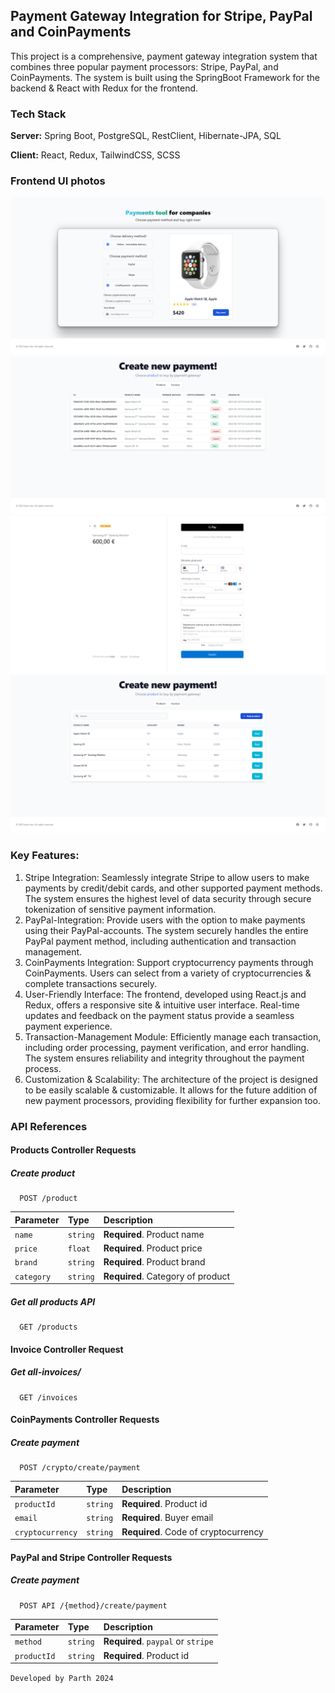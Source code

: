 ## Payment Gateway Integration for Stripe, PayPal and CoinPayments

This project is a comprehensive, payment gateway integration system that combines three popular payment processors: Stripe, PayPal, and CoinPayments. 
The system is built using the SpringBoot Framework for the backend & React with Redux for the frontend.

### Tech Stack

**Server:** Spring Boot, PostgreSQL, RestClient, Hibernate-JPA, SQL

**Client:** React, Redux, TailwindCSS, SCSS

### Frontend UI photos
![front_end_example](./docs/payment.png)
![front_end_example](./docs/invoices.png)
![front_end_example](./docs/stripe.png)
![front_end_example](./docs/products.png)

### Key Features:

1. Stripe Integration: Seamlessly integrate Stripe to allow users to make payments by credit/debit cards, and other supported payment methods. The system ensures the highest level of data security through secure tokenization of sensitive payment information.
2. PayPal-Integration: Provide users with the option to make payments using their PayPal-accounts. The system securely handles the entire PayPal payment method, including authentication and transaction management.
3. CoinPayments Integration: Support cryptocurrency payments through CoinPayments. Users can select from a variety of cryptocurrencies & complete transactions securely.
4. User-Friendly Interface: The frontend, developed using React.js and Redux, offers a responsive site & intuitive user interface. Real-time updates and feedback on the payment status provide a seamless payment experience.
5. Transaction-Management Module: Efficiently manage each transaction, including order processing, payment verification, and error handling. The system ensures reliability and integrity throughout the payment process.
6. Customization & Scalability: The architecture of the project is designed to be easily scalable & customizable. It allows for the future addition of new payment processors, providing flexibility for further expansion too.

### API References

#### Products Controller Requests

##### Create product 
```
  POST /product
```
| Parameter | Type     | Description                |
| :-------- | :------- | :------------------------- |
| `name`    | `string` | **Required**. Product name |
| `price`   | `float`  | **Required**. Product price |
| `brand`   | `string`  | **Required**. Product brand |
| `category`   | `string`  | **Required**. Category of product |

##### Get all products API

```
  GET /products
```

#### Invoice Controller Request

##### Get all-invoices/
```
  GET /invoices
```

#### CoinPayments Controller Requests

##### Create payment
```
  POST /crypto/create/payment
```
| Parameter | Type     | Description                |
| :-------- | :------- | :------------------------- |
| `productId`    | `string` | **Required**. Product id |
| `email`   | `string`  | **Required**. Buyer email |
| `cryptocurrency` | `string`  | **Required**. Code of cryptocurrency |

#### PayPal and Stripe Controller Requests 

##### Create payment
```
  POST API /{method}/create/payment
```
| Parameter | Type     | Description                |
| :-------- | :------- | :------------------------- |
| `method`    | `string` | **Required**. `paypal` or `stripe` |
| `productId`   | `string`  | **Required**. Product id |


`Developed by Parth 2024`
